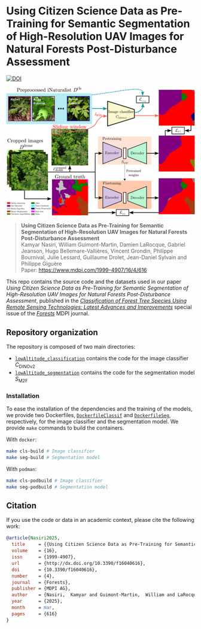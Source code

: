 # Using Citizen Science Data as Pre-Training for Semantic Segmentation of High-Resolution UAV Images for Natural Forests Post-Disturbance Assessment

[![DOI](https://zenodo.org/badge/DOI/10.3390/f16040616.svg)](https://doi.org/10.3390/f16040616)

![Overview](assets/overview.png "Overview")

> **Using Citizen Science Data as Pre-Training for Semantic Segmentation of High-Resolution UAV Images for Natural Forests Post-Disturbance Assessment**\
> Kamyar Nasiri, William Guimont-Martin, Damien LaRocque, Gabriel Jeanson, Hugo Bellemare-Vallières, Vincent Grondin, Philippe Bournival, Julie Lessard, Guillaume Drolet, Jean-Daniel Sylvain and Philippe Giguère
\
> Paper: https://www.mdpi.com/1999-4907/16/4/616

This repo contains the source code and the datasets used in our paper _Using Citizen Science Data as Pre-Training for Semantic Segmentation of High-Resolution UAV Images for Natural Forests Post-Disturbance Assessment_, published in the [_Classification of Forest Tree Species Using Remote Sensing Technologies: Latest Advances and Improvements_](https://www.mdpi.com/journal/forests/special_issues/S1W916IYIU) special issue of the [_Forests_](https://www.mdpi.com/journal/forests) MDPI journal.

## Repository organization

The repository is composed of two main directories:

<!-- TODO: Complete, following the cleaned version of the repo -->

* [`lowAltitude_classification`](lowAltitude_classification) contains the code for the image classifier $C_{\text{DINOv2}}$
* [`lowAltitude_segmentation`](lowAltitude_segmentation) contains the code for the segmentation model $S_{\text{M2F}}$

### Installation

To ease the installation of the dependencies and the training of the models, we provide two Dockerfiles, [`DockerfileClassif`](DockerfileClassif) and [`DockerfileSeg`](DockerfileSeg), respectively, for the image classifier and the segmentation model. We provide `make` commands to build the containers.

With `docker`:
```sh
make cls-build # Image classifier
make seg-build # Segmentation model
```

With `podman`:
```sh
make cls-podbuild # Image classifier
make seg-podbuild # Segmentation model
```

<!-- TODO: Continue text -->

<!-- We also provide a `Dockerfile` and a `DockerfileGPU` to build a Docker image with all the dependencies.

```sh
# Build the Docker image
docker build -t borealtc-gpu -f DockerfileGPU .

# Run the Docker image
docker run --gpus all -e CUDA_VISIBLE_DEVICES=$CUDA_VISIBLE_DEVICES --rm --ipc host \
	  --mount type=bind,source=.,target=/code/ \
	  --mount type=bind,source=/dev/shm,target=/dev/shm \
	  borealtc-gpu python3 main.py
``` -->

## Citation

If you use the code or data in an academic context, please cite the following work:

```bibtex
@article{Nasiri2025,
  title     = {{Using Citizen Science Data as Pre-Training for Semantic Segmentation of High-Resolution UAV Images for Natural Forests Post-Disturbance Assessment}},
  volume    = {16},
  issn      = {1999-4907},
  url       = {http://dx.doi.org/10.3390/f16040616},
  doi       = {10.3390/f16040616},
  number    = {4},
  journal   = {Forests},
  publisher = {MDPI AG},
  author    = {Nasiri,  Kamyar and Guimont-Martin,  William and LaRocque,  Damien and Jeanson,  Gabriel and Bellemare-Vallières,  Hugo and Grondin,  Vincent and Bournival,  Philippe and Lessard,  Julie and Drolet,  Guillaume and Sylvain,  Jean-Daniel and Giguère,  Philippe},
  year      = {2025},
  month     = mar,
  pages     = {616}
}
```


<!--
```shell
# Classif
buildah build -t droneseg_cls --layers -f DockerfileClassif .

export CUDA_VISIBLE_DEVICES=3
podman run --gpus all --rm --ipc host -it \
  -e CUDA_VISIBLE_DEVICES=$CUDA_VISIBLE_DEVICES \
  -v .:/app \
  -v ./data \
  -v ./data/iNaturalist_split:/home/kamyar/Documents/filtered_inat_split/ \
  -v output:/home/kamyar/PycharmProjects/droneSegmentation/lowAltitude_classification \
  -v /dev/shm/:/dev/shm/ \
  droneseg_cls bash

docker build -t droneseg_cls -f DockerfileClassif .
export CUDA_VISIBLE_DEVICES=3
docker run --gpus all --rm --ipc host -it \
  -e CUDA_VISIBLE_DEVICES=$CUDA_VISIBLE_DEVICES \
  -v .:/app \
  -v ./data \
  -v /data/droneseg/iNat_Classifier_filtered:/app/data/iNat_Classifier_filtered \
  -v output_cls_aug4:/home/kamyar/PycharmProjects/droneSegmentation/lowAltitude_classification \
  -v /dev/shm/:/dev/shm/ \
  droneseg_cls bash
PYTHONPATH=. python3 lowAltitude_classification/Augmentation_iNat_classifier/iNat_Classifier_Augment4.py
PYTHONPATH=. python3 lowAltitude_classification/Augmentation_iNat_classifier/iNat_Classifier_Augment3.py
PYTHONPATH=. python3 lowAltitude_classification/Augmentation_iNat_classifier/iNat_Classifier_Augment2.py
PYTHONPATH=. python3 lowAltitude_classification/Augmentation_iNat_classifier/iNat_Classifier_Augment1.py

podman run --device nvidia.com/gpu=all --rm --ipc host -it \
  -v .:/app \
  -v ~/Datasets/Drone_Unlabeled_Dataset_Patch_split:/data/Unlabeled_Drone_Dataset/Drone_Unlabeled_Dataset_Patch_split \
  -v ~/Datasets/Best_classifier_Weight:/data/Best_classifier_Weight \
  -v ~/Datasets/droneOut:/data/droneSegResults/ \
  -v output:/home/kamyar/PycharmProjects/droneSegmentation/lowAltitude_classification \
  -v /dev/shm/:/dev/shm/ \
  droneseg_cls bash

docker run --gpus=all --rm --ipc host -it \
  -v .:/app \
  -v ~/Datasets/Drone_Unlabeled_Dataset_Patch_split:/data/Unlabeled_Drone_Dataset/Drone_Unlabeled_Dataset_Patch_split \
  -v ~/Datasets/Best_classifier_Weight:/data/Best_classifier_Weight \
  -v ~/Datasets/droneOut:/data/droneSegResults/ \
  -v output:/home/kamyar/PycharmProjects/droneSegmentation/lowAltitude_classification \
  -v /dev/shm/:/dev/shm/ \
  droneseg_cls bash

SPLIT="Fifth batch" python lowAltitude_classification/Pseudo_dataset_LA_Classification_Fast.py
SPLIT="Third batch" python lowAltitude_classification/Pseudo_dataset_LA_Classification_Fast.py

# Seg
buildah build -t droneseg_seg --layers -f DockerfileSeg .

export CUDA_VISIBLE_DEVICES=3
podman run --gpus all --devices nvidia.com/gpu=all --rm --ipc host -it \
  -e CUDA_VISIBLE_DEVICES=$CUDA_VISIBLE_DEVICES \
  -v .:/app \
  -v ./data \
  -v ./data/iNaturalist_split:/home/kamyar/Documents/filtered_inat_split/ \
  -v output:/home/kamyar/PycharmProjects/droneSegmentation/lowAltitude_classification \
  -v /dev/shm/:/dev/shm/ \
  droneseg_seg bash

sftp mamba-server
pwd , lpwd
put -r 'iNaturalist_split/'

cd ~/droneSegmentation
ln -s ~/Datasets/iNaturalist_split/ data/iNaturalist_split

# iNat
python lowAltitude_classification/Dinov2_iNaturalist_classification_fine-tuning.py

# Mask2Former
# Need to compile pixel_decoder in the container
cd lowAltitude_segmentation/Mask2Former/mask2former/modeling/pixel_decoder/ops/ && sh make.sh && cd -

python lowAltitude_segmentation/Mask2Former/train_net.py --config-file configs/Drone_regrowth/semantic-segmentation/swin/maskformer2_swin_large_IN21k_384_bs16_160k_res640.yaml --eval-only MODEL.WEIGHTS data/weights/model_0104999.pth
python lowAltitude_segmentation/Mask2Former/train_net.py   --config-file configs/Drone_regrowth/semantic-segmentation/swin/maskformer2_swin_large_IN21k_384_bs16_160k_res640.yaml   --eval-only MODEL.WEIGHTS /home/kamyar/PycharmProjects/droneSegmentation/lowAltitude_segmentation/Mask2Former/output/model_0104999.pth
```
-->
